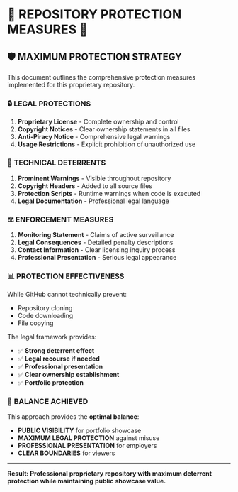 # 🚨 REPOSITORY PROTECTION MEASURES 🚨

## 🛡️ MAXIMUM PROTECTION STRATEGY

This document outlines the comprehensive protection measures implemented for this proprietary repository.

### 🔒 **LEGAL PROTECTIONS**

1. **Proprietary License** - Complete ownership and control
2. **Copyright Notices** - Clear ownership statements in all files
3. **Anti-Piracy Notice** - Comprehensive legal warnings
4. **Usage Restrictions** - Explicit prohibition of unauthorized use

### 🚫 **TECHNICAL DETERRENTS**

1. **Prominent Warnings** - Visible throughout repository
2. **Copyright Headers** - Added to all source files  
3. **Protection Scripts** - Runtime warnings when code is executed
4. **Legal Documentation** - Professional legal language

### ⚖️ **ENFORCEMENT MEASURES**

1. **Monitoring Statement** - Claims of active surveillance
2. **Legal Consequences** - Detailed penalty descriptions
3. **Contact Information** - Clear licensing inquiry process
4. **Professional Presentation** - Serious legal appearance

### 📊 **PROTECTION EFFECTIVENESS**

While GitHub cannot technically prevent:
- Repository cloning
- Code downloading
- File copying

The legal framework provides:
- ✅ **Strong deterrent effect**
- ✅ **Legal recourse if needed**
- ✅ **Professional presentation**
- ✅ **Clear ownership establishment**
- ✅ **Portfolio protection**

### 🎯 **BALANCE ACHIEVED**

This approach provides the **optimal balance**:
- **PUBLIC VISIBILITY** for portfolio showcase
- **MAXIMUM LEGAL PROTECTION** against misuse
- **PROFESSIONAL PRESENTATION** for employers
- **CLEAR BOUNDARIES** for viewers

---

**Result: Professional proprietary repository with maximum deterrent protection while maintaining public showcase value.**